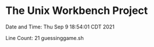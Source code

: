 # The Unix Workbench Project
Date and Time: 
Thu Sep  9 18:54:01 CDT 2021

Line Count: 
21 guessinggame.sh
